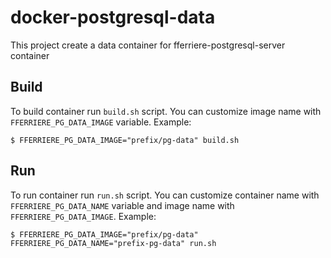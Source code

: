 # docker-postgresql-data

This project create a data container for fferriere-postgresql-server container

Build
-----

To build container run `build.sh` script.
You can customize image name with `FFERRIERE_PG_DATA_IMAGE` variable.
Example:
```
$ FFERRIERE_PG_DATA_IMAGE="prefix/pg-data" build.sh
```

Run
---

To run container run `run.sh` script.
You can customize container name with `FFERRIERE_PG_DATA_NAME` variable and image name with `FFERRIERE_PG_DATA_IMAGE`.
Example:
```
$ FFERRIERE_PG_DATA_IMAGE="prefix/pg-data" FFERRIERE_PG_DATA_NAME="prefix-pg-data" run.sh
```
